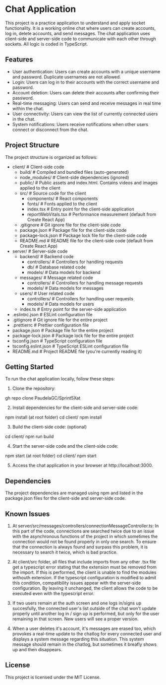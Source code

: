 # Chat Application

This project is a practice application to understand and apply socket functionality. It is a working online chat where users can create accounts, log in, delete accounts, and send messages. The chat application uses client-side and server-side code to communicate with each other through sockets.
All logic is coded in TypeScript.

## Features

- User authentication: Users can create accounts with a unique username and password. Duplicate usernames are not allowed.
- Login: Users can log in to their accounts with the correct username and password.
- Account deletion: Users can delete their accounts after confirming their password.
- Real-time messaging: Users can send and receive messages in real time within the chat.
- User connectivity: Users can view the list of currently connected users in the chat.
- System notifications: Users receive notifications when other users connect or disconnect from the chat.

## Project Structure

The project structure is organized as follows:

- client/                  # Client-side code
  - build/                 # Compiled and bundled files (auto-generated)
  - node_modules/          # Client-side dependencies (ignored)
  - public/                # Public assets and index.html. Contains videos and images applied to the client
  - src/                   # Source code for the client
    - components/          # React components
    - fonts/               # Fonts applied to the client
    - index.tsx            # Entry point for the client-side application
    - reportWebVitals.tsx  # Performance measurement (default from Create React App)
  - .gitignore             # Git ignore file for the client-side code
  - package.json           # Package file for the client-side code
  - package-lock.json      # Package lock file for the client-side code
  - README.md              # README file for the client-side code (default from Create React App)
- server/                  # Server-side code
  - backend/               # Backend code
    - controllers/         # Controllers for handling requests
    - db/                  # Database related code
    - models/              # Data models for backend
  - messages/              # Message related code
    - controllers/         # Controllers for handling message requests
    - models/              # Data models for messages
  - users/                 # User related code
    - controllers/         # Controllers for handling user requests
    - models/              # Data models for users
  - index.ts               # Entry point for the server-side application
- .eslintrc.json           # ESLint configuration file
- .gitignore               # Git ignore file for the entire project
- .prettierrc              # Prettier configuration file
- package.json             # Package file for the entire project
- package-lock.json        # Package lock file for the entire project
- tsconfig.json            # TypeScript configuration file
- tsconfig.eslint.json     # TypeScript ESLint configuration file
- README.md                # Project README file (you're currently reading it)


## Getting Started

To run the chat application locally, follow these steps:

1. Clone the repository:

gh repo clone PaudelaGC/Sprint5Xat

2. Install dependencies for the client-side and server-side code:

npm install (at root folder)
cd client/
npm install

3. Build the client-side code: (optional)

cd client/
npm run build

4. Start the server-side code and the client-side code:

npm start (at root folder)
cd client/
npm start

5. Access the chat application in your browser at http://localhost:3000.

## Dependencies
The project dependencies are managed using npm and listed in the package.json files for the client-side and server-side code.

## Known Issues

1. At server/src/messages/controllers/connectionMessageController.ts: In this part of the code, connections are searched twice due to
an issue with the asynchronous functions of the project in which sometimes the connection would not be found properly in only one search.
To ensure that the connection is always found and surpass this problem, it is necessary to search it twice, which is bad practice.

2. At client/src folder, all files that include imports from any other .tsx file get a typescript error stating that the extension must be
removed from the import. If this is performed, the client is unable to find the modules withouth extension. If the typescript configuration is
modified to admit this condition, compatibility issues appear with the server-side configuration. By leaving it unchanged, the client allows
the code to be executed even with the typescript error.

3. If two users remain at the auth screen and one logs in/signs up succesfully, the connected user's list outside of the chat won't update
properly until another log in / sign up is performed, but only for the user remaining in that screen. New users will see a proper version.

4. When a user deletes it's account, it's messages are erased too, which provokes a real-time update to the chatlog for every connected user
and displays a system message regarding this situation. This system message should remain in the chatlog, but sometimes it breafly shows up
and then disappears.

## License
This project is licensed under the MIT License.

